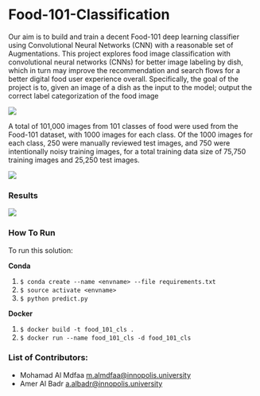 # Food-101-Classification
Our aim is to build and train a decent Food-101 deep
learning classifier using Convolutional Neural Networks (CNN)
with a reasonable set of Augmentations. This project explores
food image classification with convolutional neural networks
(CNNs) for better image labeling by dish, which in turn may
improve the recommendation and search flows for a better digital food user experience overall. Specifically, the goal of the project is to, given an image of a dish as the input to the model; output the correct label categorization of the food image

![](https://i.ibb.co/jbrBxr6/image.png)

A total of 101,000 images from 101 classes of food were
used from the Food-101 dataset, with 1000 images for each
class. Of the 1000 images for each class, 250 were manually
reviewed test images, and 750 were intentionally noisy training
images, for a total training data size of 75,750 training images
and 25,250 test images.

![](https://i.ibb.co/DV1rMt0/image.png)

### Results
![](https://i.ibb.co/phhBJrg/image.png)

### How To Run

To run this solution:

**Conda**
1. `$ conda create --name <envname> --file requirements.txt`
2. `$ source activate <envname>`
3. `$ python predict.py`

**Docker**
1. `$ docker build -t food_101_cls .`
2. `$ docker run --name food_101_cls -d food_101_cls`

### List of Contributors:
- Mohamad Al Mdfaa   m.almdfaa@innopolis.university
- Amer Al Badr       a.albadr@innopolis.university

